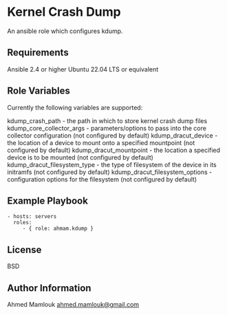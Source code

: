 Kernel Crash Dump
=========

An ansible role which configures kdump.

Requirements
------------
Ansible 2.4 or higher
Ubuntu 22.04 LTS or equivalent 


Role Variables
--------------
Currently the following variables are supported:

kdump_crash_path - the path in which to store kernel crash dump files
kdump_core_collector_args - parameters/options to pass into the core collector configuration (not configured by default)
kdump_dracut_device - the location of a device to mount onto a specified mountpoint (not configured by default)
kdump_dracut_mountpoint - the location a specified device is to be mounted (not configured by default)
kdump_dracut_filesystem_type - the type of filesystem of the device in its initramfs (not configured by default)
kdump_dracut_filesystem_options - configuration options for the filesystem (not configured by default)

Example Playbook
----------------

    - hosts: servers
      roles:
         - { role: ahmam.kdump }

License
-------

BSD

Author Information
------------------

Ahmed Mamlouk ahmed.mamlouk@gmail.com
